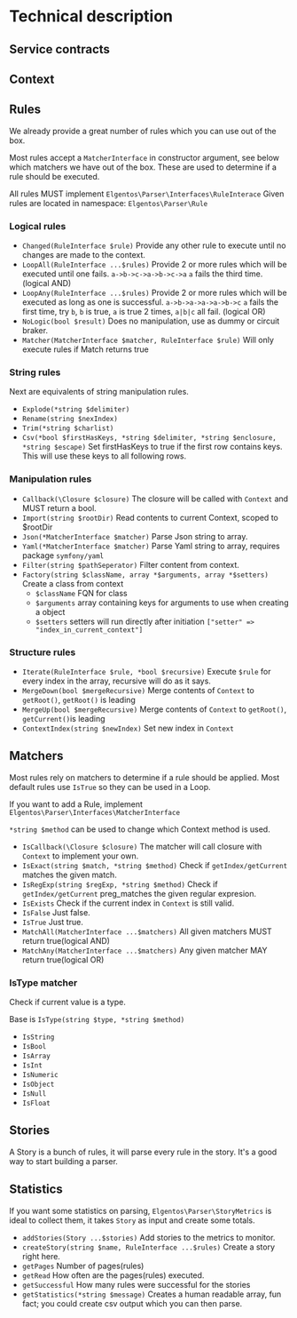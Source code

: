 # Technical description
## Service contracts
## Context
## Rules
We already provide a great number of rules which you can use
out of the box.

Most rules accept a `MatcherInterface` in constructor argument,
see below which matchers we have out of the box.
These are used to determine if a rule should be executed. 

All rules MUST implement `Elgentos\Parser\Interfaces\RuleInterace`
Given rules are located in namespace: `Elgentos\Parser\Rule`

### Logical rules
- `Changed(RuleInterface $rule)`
Provide any other rule to execute until no changes are made to the context.  
- `LoopAll(RuleInterface ...$rules)`
Provide 2 or more rules which will be executed until one fails.
`a->b->c->a->b->c->a` `a` fails the third time. (logical AND)
- `LoopAny(RuleInterface ...$rules)`
Provide 2 or more rules which will be executed as long as one is successful.
`a->b->a->a->a->b->c` `a` fails the first time, try `b`, 
`b` is true, `a` is true 2 times, `a|b|c` all fail. (logical OR)
- `NoLogic(bool $result)`
Does no manipulation, use as dummy or circuit braker.
- `Matcher(MatcherInterface $matcher, RuleInterface $rule)`
Will only execute rules if Match returns true

### String rules
Next are equivalents of string manipulation rules.

- `Explode(*string $delimiter)`
- `Rename(string $nexIndex)`
- `Trim(*string $charlist)`
- `Csv(*bool $firstHasKeys, *string $delimiter, *string $enclosure, *string $escape)`
Set firstHasKeys to true if the first row contains keys.
This will use these keys to all following rows.

### Manipulation rules
- `Callback(\Closure $closure)`
The closure will be called with `Context` and MUST return a bool.
- `Import(string $rootDir)`
Read contents to current Context, scoped to $rootDir 
- `Json(*MatcherInterface $matcher)`
Parse Json string to array.
- `Yaml(*MatcherInterface $matcher)`
Parse Yaml string to array, requires package `symfony/yaml`
- `Filter(string $pathSeperator)`
Filter content from context.
- `Factory(string $className, array *$arguments, array *$setters)`
Create a class from context
    - `$className` FQN for class
    - `$arguments` array containing keys for arguments to use when creating a object
    - `$setters` setters will run directly after initiation `["setter" => "index_in_current_context"]`

### Structure rules
- `Iterate(RuleInterface $rule, *bool $recursive)`
Execute `$rule` for every index in the array, recursive will do as it says.
- `MergeDown(bool $mergeRecursive)`
Merge contents of `Context` to `getRoot()`, `getRoot()` is leading
- `MergeUp(bool $mergeRecursive)`
Merge contents of `Context` to `getRoot()`, `getCurrent()`is leading
- `ContextIndex(string $newIndex)`
Set new index in `Context`

## Matchers
Most rules rely on matchers to determine if a rule should be applied.
Most default rules use `IsTrue` so they can be used in a Loop.

If you want to add a Rule, implement `Elgentos\Parser\Interfaces\MatcherInterface`

`*string $method` can be used to change which Context method is used.

- `IsCallback(\Closure $closure)`
The matcher will call closure with `Context` to implement your own.
- `IsExact(string $match, *string $method)`
Check if `getIndex/getCurrent` matches the given match.
- `IsRegExp(string $regExp, *string $method)`
Check if `getIndex/getCurrent` preg_matches the given regular expresion.
- `IsExists`
Check if the current index in `Context` is still valid.
- `IsFalse`
Just false.
- `IsTrue`
Just true.
- `MatchAll(MatcherInterface ...$matchers)`
All given matchers MUST return true(logical AND)
- `MatchAny(MatcherInterface ...$matchers)`
Any given matcher MAY return true(logical OR)

### IsType matcher
Check if current value is a type.

Base is `IsType(string $type, *string $method)`

- `IsString`
- `IsBool`
- `IsArray`
- `IsInt`
- `IsNumeric`
- `IsObject`
- `IsNull`
- `IsFloat`

## Stories
A Story is a bunch of rules, it will parse every rule in the story.
It's a good way to start building a parser.

## Statistics
If you want some statistics on parsing, `Elgentos\Parser\StoryMetrics`
is ideal to collect them, it takes `Story` as input and create some totals.

- `addStories(Story ...$stories)`
Add stories to the metrics to monitor.
- `createStory(string $name, RuleInterface ...$rules)`
Create a story right here.
- `getPages`
Number of pages(rules)
- `getRead`
How often are the pages(rules) executed.
- `getSuccessful`
How many rules were successful for the stories
- `getStatistics(*string $message)`
Creates a human readable array,
fun fact; you could create csv output which you can then parse.  
